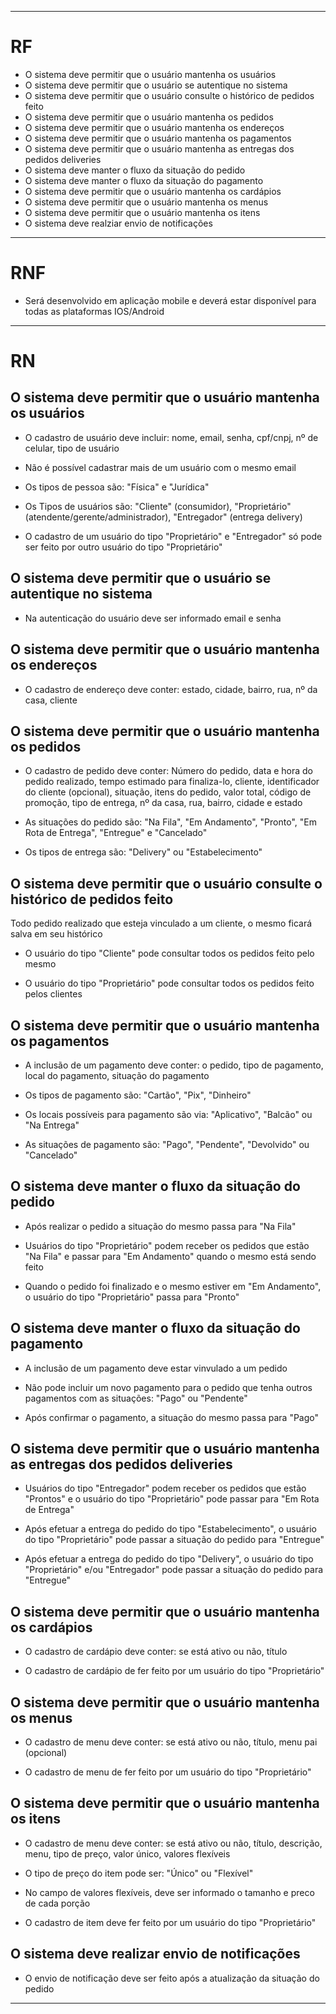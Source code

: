 ______
# RF
- O sistema deve permitir que o usuário mantenha os usuários
- O sistema deve permitir que o usuário se autentique no sistema
- O sistema deve permitir que o usuário consulte o histórico de pedidos feito
- O sistema deve permitir que o usuário mantenha os pedidos
- O sistema deve permitir que o usuário mantenha os endereços
- O sistema deve permitir que o usuário mantenha os pagamentos
- O sistema deve permitir que o usuário mantenha as entregas dos pedidos deliveries
- O sistema deve manter o fluxo da situação do pedido
- O sistema deve manter o fluxo da situação do pagamento
- O sistema deve permitir que o usuário mantenha os cardápios
- O sistema deve permitir que o usuário mantenha os menus
- O sistema deve permitir que o usuário mantenha os itens
- O sistema deve realziar envio de notificações
______
# RNF
- Será desenvolvido em aplicação mobile e deverá estar disponível para todas as plataformas IOS/Android
______
# RN
## O sistema deve permitir que o usuário mantenha os usuários
- O cadastro de usuário deve incluir: nome, email, senha, cpf/cnpj, nº de celular, tipo de usuário

- Não é possível cadastrar mais de um usuário com o mesmo email

- Os tipos de pessoa são: "Física" e "Jurídica"

- Os Tipos de usuários são: "Cliente" (consumidor), "Proprietário" (atendente/gerente/administrador), "Entregador" (entrega delivery)

- O cadastro de um usuário do tipo "Proprietário" e "Entregador" só pode ser feito por outro usuário do tipo "Proprietário"

## O sistema deve permitir que o usuário se autentique no sistema
- Na autenticação do usuário deve ser informado email e senha

## O sistema deve permitir que o usuário mantenha os endereços
- O cadastro de endereço deve conter: estado, cidade, bairro, rua, nº da casa, cliente

## O sistema deve permitir que o usuário mantenha os pedidos
- O cadastro de pedido deve conter: Número do pedido, data e hora do pedido realizado, tempo estimado para finaliza-lo, cliente, identificador do cliente (opcional), situação, itens do pedido, valor total, código de promoção, tipo de entrega, nº da casa, rua, bairro, cidade e estado

- As situações do pedido são: "Na Fila", "Em Andamento", "Pronto", "Em Rota de Entrega", "Entregue" e "Cancelado"

- Os tipos de entrega são: "Delivery" ou "Estabelecimento"

## O sistema deve permitir que o usuário consulte o histórico de pedidos feito
Todo pedido realizado que esteja vinculado a um cliente, o mesmo ficará salva em seu histórico

- O usuário do tipo "Cliente" pode consultar todos os pedidos feito pelo mesmo

- O usuário do tipo "Proprietário" pode consultar todos os pedidos feito pelos clientes

## O sistema deve permitir que o usuário mantenha os pagamentos
- A inclusão de um pagamento deve conter: o pedido, tipo de pagamento, local do pagamento, situação do pagamento

- Os tipos de pagamento são: "Cartão", "Pix", "Dinheiro"

- Os locais possíveis para pagamento são via: "Aplicativo", "Balcão" ou "Na Entrega"

- As situações de pagamento são: "Pago", "Pendente", "Devolvido" ou "Cancelado"

## O sistema deve manter o fluxo da situação do pedido
- Após realizar o pedido a situação do mesmo passa para "Na Fila"

- Usuários do tipo "Proprietário" podem receber os pedidos que estão "Na Fila" e passar para "Em Andamento" quando o mesmo está sendo feito

- Quando o pedido foi finalizado e o mesmo estiver em "Em Andamento", o usuário do tipo "Proprietário" passa para "Pronto"

## O sistema deve manter o fluxo da situação do pagamento
- A inclusão de um pagamento deve estar vinvulado a um pedido

- Não pode incluir um novo pagamento para o pedido que tenha outros pagamentos com as situações: "Pago" ou "Pendente"

- Após confirmar o pagamento, a situação do mesmo passa para "Pago"

## O sistema deve permitir que o usuário mantenha as entregas dos pedidos deliveries
- Usuários do tipo "Entregador" podem receber os pedidos que estão "Prontos" e o usuário do tipo "Proprietário" pode passar para "Em Rota de Entrega"

- Após efetuar a entrega do pedido do tipo "Estabelecimento", o usuário do tipo "Proprietário" pode passar a situação do pedido para "Entregue"

- Após efetuar a entrega do pedido do tipo "Delivery", o usuário do tipo "Proprietário" e/ou "Entregador" pode passar a situação do pedido para "Entregue"

## O sistema deve permitir que o usuário mantenha os cardápios
- O cadastro de cardápio deve conter: se está ativo ou não, título

- O cadastro de cardápio de fer feito por um usuário do tipo "Proprietário"

## O sistema deve permitir que o usuário mantenha os menus
- O cadastro de menu deve conter: se está ativo ou não, título, menu pai (opcional)

- O cadastro de menu de fer feito por um usuário do tipo "Proprietário"

## O sistema deve permitir que o usuário mantenha os itens
- O cadastro de menu deve conter: se está ativo ou não, título, descrição, menu, tipo de preço, valor único, valores flexíveis

- O tipo de preço do item pode ser: "Único" ou "Flexível"

- No campo de valores flexíveis, deve ser informado o tamanho e preco de cada porção

- O cadastro de item deve fer feito por um usuário do tipo "Proprietário"

## O sistema deve realizar envio de notificações
- O envio de notificação deve ser feito após a atualização da situação do pedido
______
